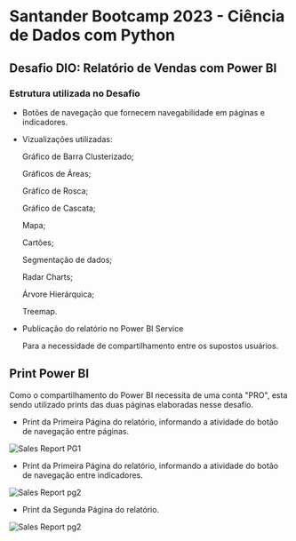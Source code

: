 
# Santander Bootcamp 2023 - Ciência de Dados com Python

## Desafio DIO: Relatório de Vendas com Power BI

### Estrutura utilizada no Desafio

* Botões de navegação que fornecem navegabilidade em páginas e indicadores.

* Vizualizações utilizadas:

    Gráfico de Barra Clusterizado;

    Gráficos de Áreas;

    Gráfico de Rosca;

    Gráfico de Cascata;

    Mapa;

    Cartões;

    Segmentação de dados;

    Radar Charts;

    Árvore Hierárquica;

    Treemap.

    

*   Publicação do relatório no Power BI Service

    Para a necessidade de compartilhamento entre os supostos usuários.

## Print Power BI

Como o compartilhamento do Power BI necessita de uma conta "PRO", esta sendo utilizado prints das duas páginas elaboradas nesse desafio.

* Print da Primeira Página do relatório, informando a atividade do botão de navegação entre páginas.

![Sales Report PG1](https://github.com/iRSM/Desafio-DIO-Relatorio-de-Vendas-com-Power-BI/assets/93535965/8f1bbff8-6380-4d4f-92e5-0c5e0ee47f7a)

* Print da Primeira Página do relatório, informando a atividade do botão de navegação entre indicadores.

![Sales Report pg2](https://github.com/iRSM/Desafio-DIO-Relatorio-de-Vendas-com-Power-BI/assets/93535965/249d2608-42bf-4b50-b21e-1bc8e44761b5)

* Print da Segunda Página do relatório.

![Sales Report pg2](https://github.com/iRSM/Desafio-DIO-Relatorio-de-Vendas-com-Power-BI/assets/93535965/5d28850e-055f-4796-abfb-6edb067dbe4d)

